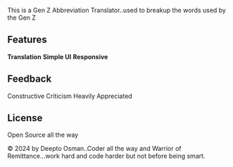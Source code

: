 This is a Gen Z Abbreviation Translator..used to breakup the words used by the Gen Z

## Features
**Translation**
**Simple UI**
**Responsive**

## Feedback
Constructive Criticism Heavily Appreciated

## License
Open Source all the way

&copy; 2024 by Deepto Osman..Coder all the way and Warrior of Remittance...work hard and code harder but not before being smart.

